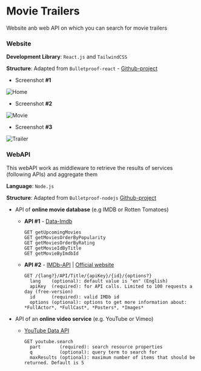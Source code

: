 # **Movie Trailers**

Website anb web API on which you can search for movie trailers

### **Website**

**Development Library**: `React.js` and `TailwindCSS`

**Structure**: Adapted from `Bulletproof-react` - [Github-project](https://github.com/alan2207/bulletproof-react)

* Screenshot **#1**

![Home](https://github.com/EstevesAndre/movie-trailers-app/blob/master/screenshots/home-view.png?raw=true)


* Screenshot **#2**

![Movie](https://github.com/EstevesAndre/movie-trailers-app/blob/master/screenshots/movie-view.png?raw=true)


* Screenshot **#3**

![Trailer](https://github.com/EstevesAndre/movie-trailers-app/blob/master/screenshots/trailer-view.png?raw=true)


### **WebAPI**

This webAPI work as middleware to retrieve the results of services (following APIs) and aggregate them

**Language**: `Node.js`

**Structure**: Adapted from `Bulletproof-nodejs` [Github-project](https://github.com/santiq/bulletproof-nodejs)

* API of **online movie database** (e.g IMDB or Rotten Tomatoes)
  - **API #1** - [Data-Imdb](https://rapidapi.com/SAdrian/api/data-imdb1/)

        GET getUpcomingMovies
        GET getMoviesOrderByPopularity 
        GET getMoviesOrderByRating
        GET getMovieIdByTitle
        GET getMovieByImdbId

  - **API #2** - [IMDb-API](https://rapidapi.com/IMDb-API/api/imdb-api1/) | [Official website](https://imdb-api.com/api)

        GET /{lang?}/API/Title/{apiKey}/{id}/{options?}
          lang    (optional): default value is "en" (English)
          apiKey  (required): for API calls. Limited to 100 requests a day (free-version)
          id      (required): valid IMDb id
          options (optional): options to get more information about: *FullActor*, *FullCast*, *Posters*, *Images*

* API of an **online video service** (e.g. YouTube or Vimeo)
  - [YouTube Data API](https://developers.google.com/youtube/v3)

        GET youtube.search
          part       (required): search resource properties
          q          (optional): query term to search for
          maxResults (optional): maximum number of items that should be returned. Default is 5


